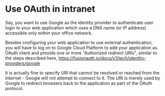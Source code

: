 # Use OAuth in intranet

Say, you want to use Google as the identity provider
to authenticate user login to your web application which uses a
DNS name (or IP address) accessible only within your office network.

Besides cnofiguring your web application to use external authentication,
you will have to log on to Google Cloud Platform to add your application
as OAuth client and provide one or more "Authorized redirect URIs",
similar to the steps described here,
<https://fusionauth.io/docs/v1/tech/identity-providers/google>

It is actually fine to specify URI that cannot be resolved or reached
from the Internet - Google will not attempt to connect to it.
The URI is merely used by Google to redirect browsers back to the
application as part of the OAuth protocol.

